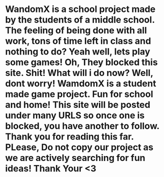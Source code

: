 # WandomX is a school project made by the students of a middle school. The feeling of being done with all work, tons of time left in class and nothing to do? Yeah well, lets play some games! Oh, They blocked this site. Shit! What will i do now? Well, dont worry! WamdomX is a student made game project. Fun for school and home! This site will be posted under many URLS so once one is blocked, you have another to follow. Thank you for reading this far. PLease, Do not copy our project as we are actively searching for fun ideas! Thank Your <3
